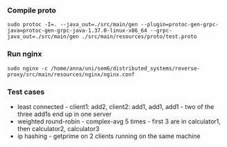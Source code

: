 ### Compile proto
`sudo protoc -I=. --java_out=./src/main/gen --plugin=protoc-gen-grpc-java=protoc-gen-grpc-java-1.37.0-linux-x86_64 --grpc-java_out=./src/main/gen ./src/main/resources/proto/test.proto`
### Run nginx
`sudo nginx -c /home/anna/uni/sem6/distributed_systems/reverse-proxy/src/main/resources/nginx/nginx.conf`
### Test cases
* least connected - client1: add2, client2: add1, add1, add1 - two of the three add1s end up in one server
* weighted round-robin - complex-avg 5 times - first 3 are in calculator1, then calculator2, calculator3
* ip hashing - getprime on 2 clients running on the same machine
